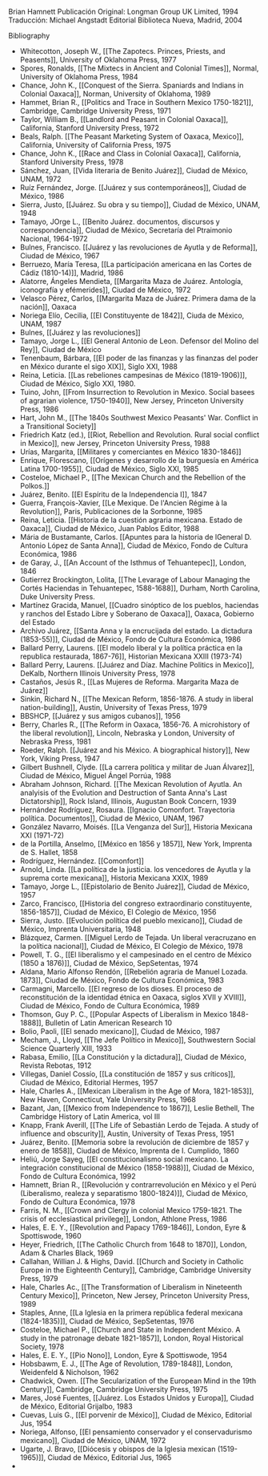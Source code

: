 Brian Hamnett
Publicación Original: Longman Group UK Limited, 1994
Traducción: Michael Angstadt Editorial Biblioteca Nueva, Madrid, 2004

Bibliography

- Whitecotton, Joseph W., [[The Zapotecs. Princes, Priests, and Peasents]], University of Oklahoma Press, 1977
- Spores, Ronalds, [[The Mixtecs in Ancient and Colonial Times]], Normal, University of Oklahoma Press, 1984
- Chance, John K., [[Conquest of the Sierra. Spaniards and Indians in Colonial Oaxaca]], Norman, University of Oklahoma, 1989
- Hammet, Brian R., [[Politics and Trace in Southern Mexico 1750-1821]], Cambridge, Cambridge University Press, 1971
- Taylor, William B., [[Landlord and Peasant in Colonial Oaxaca]], California, Stanford University Press, 1972
- Beals, Ralph. [[The Peasant Marketing System of Oaxaca, Mexico]], California, University of California Press, 1975
- Chance, John K., [[Race and Class in Colonial Oaxaca]], California, Stanford University Press, 1978
- Sánchez, Juan, [[Vida literaria de Benito Juárez]], Ciudad de México, UNAM, 1972
- Ruíz Fernández, Jorge. [[Juárez y sus contemporáneos]], Ciudad de México, 1986
- Sierra, Justo, [[Juárez. Su obra y su tiempo]], Ciudad de México, UNAM, 1948
- Tamayo, JOrge L., [[Benito Juárez. documentos, discursos y correspondencia]], Ciudad de México, Secretaría del Ptraimonio Nacional, 1964-1972
- Bulnes, Francisco. [[Juárez y las revoluciones de Ayutla y de Reforma]], Ciudad de México, 1967
- Berruezo, María Teresa, [[La participación americana en las Cortes de Cádiz (1810-14)]], Madrid, 1986
- Alatorre, Ángeles Mendieta, [[Margarita Maza de Juárez. Antología, iconografía y efémerides]], Ciudad de México, 1972
- Velasco Pérez, Carlos, [[Margarita Maza de Juárez. Primera dama de la nación]], Oaxaca
- Noriega Elío, Cecilia, [[El Constituyente de 1842]], Ciuda de México, UNAM, 1987
- Bulnes, [[Juárez y las revoluciones]]
- Tamayo, Jorge L., [[El General Antonio de Leon. Defensor del Molino del Rey]], Ciudad de México
- Tenenbaum, Bárbara, [[El poder de las finanzas y las finanzas del poder en México durante el sigo XIX]], Siglo XXI, 1988
- Reina, Leticia. [[Las rebeliones campesinas de México (1819-1906)]], Ciudad de México, Siglo XXI, 1980.
- Tuino, John, [[From Insurrection to Revolution in Mexico. Social basees of agrarian violence, 1750-1940]], New Jersey, Princeton University Press, 1986
- Hart, John M., [[The 1840s Southwest Mexico Peasants' War. Conflict in a Transitional Society]]
- Friedrich Katz (ed.), [[Riot, Rebellion and Revolution. Rural social conflict in Mexico]], new Jersey, Princeton University Press, 1988
- Urías, Margarita, [[Militares y comerciantes en México 1830-1846]]
- Enrique, Florescano, [[Orígenes y desarrollo de la burguesía en América Latina 1700-1955]], Ciudad de México, Siglo XXI, 1985
- Costeloe, Michael P., [[The Mexican Church and the Rebellion of the Polkos.]]
- Juárez, Benito. [[El Espíritu de la Independencia I]], 1847
- Guerra, François-Xavier, [[Le Mexique. De l'Ancien Régime à la Revolution]], Paris, Publicaciones de la Sorbonne, 1985
- Reina, Leticia. [[Historia de la cuestión agraria mexicana. Estado de Oaxaca]], Ciudad de México, Juan Pablos Editor, 1988
- Mária de Bustamante, Carlos. [[Apuntes para la historia de lGeneral D. Antonio López de Santa Anna]], Ciudad de México, Fondo de Cultura Económica, 1986
- de Garay, J., [[An Account of the Isthmus of Tehuantepec]], London, 1846
- Gutierrez Brockington, Lolita, [[The Levarage of Labour Managing the Cortés Haciendas in Tehuantepec, 1588-1688]], Durham, North Carolina, Duke University Press.
- Martínez Gracida, Manuel, [[Cuadro sinóptico de los pueblos, haciendas y ranchos del Estado Libre y Soberano de Oaxaca]], Oaxaca, Gobierno del Estado
- Archivo Juárez, [[Santa Anna y la encrucijada del estado. La dictadura (1853-55)]], Ciudad de México, Fondo de Cultura Económica, 1986
- Ballard Perry, Laurens. [[El modelo liberal y la política práctica en la republica restaurada, 1867-76]], Historian Mexicana XXIII (1973-74)
- Ballard Perry, Laurens. [[Juárez and Díaz. Machine Politics in Mexico]], DeKalb, Northern Illinois University Press, 1978
- Castaños, Jesús R., [[Las Mujeres de Reforma. Margarita Maza de Juárez]]
- Sinkin, Richard N., [[The Mexican Reform, 1856-1876. A study in liberal nation-building]], Austin, University of Texas Press, 1979
- BBSHCP, [[Juárez y sus amigos cubanos]], 1956
- Berry, Charles R., [[The Reform in Oaxaca, 1856-76. A microhistory of the liberal revolution]], Lincoln, Nebraska y London, University of Nebraska Press, 1981
- Roeder, Ralph. [[Juárez and his México. A biographical history]], New York,  Viking Press, 1947
- Gilbert Bushnell, Clyde. [[La carrera política y militar de Juan Álvarez]], Ciudad de México, Miguel Ángel Porrúa, 1988
- Abraham Johnson, Richard. [[The Mexican Revolution of Ayutla. An analyisis of the Evolution and Destruction of Santa Anna's Last Dictatorship]], Rock Island, Illinois, Augustan Book Concern, 1939
- Hernández Rodríguez, Rosaura. [[Ignacio Comonfort. Trayectoria política. Documentos]], Ciudad de México, UNAM, 1967
- González Navarro, Moisés. [[La Venganza del Sur]], Historia Mexicana XXI (1971-72)
- de la Portilla, Anselmo, [[México en 1856 y 1857]], New York, Imprenta de S. Hallet, 1858
- Rodríguez, Hernández. [[Comonfort]]
- Arnold, Linda. [[La política de la justicia. los vencedores de Ayutla y la suprema corte mexicana]], Historia Mexicana XXIX, 1989
- Tamayo, Jorge L., [[Epistolario de Benito Juárez]], Ciudad de México, 1957
- Zarco, Francisco, [[Historia del congreso extraordinario constituyente, 1856-1857]], Ciudad de México, El Colegio de México, 1956
- Sierra, Justo. [[Evolución política del pueblo mexicano]], Ciudad de México, Imprenta Universitaria, 1948
- Blázquez, Carmen. [[Miguel Lerdo de Tejada. Un liberal veracruzano en la política nacional]], Ciudad de México, El Colegio de México, 1978
- Powell, T. G., [[El liberalismo y el campesinado en el centro de México (1850 a 1876)]], Ciudad de México, SepSetentas, 1974
- Aldana, Mario Alfonso Rendón, [[Rebelión agraria de Manuel Lozada. 1873]], Ciudad de México, Fondo de Cultura Económica, 1983
- Carmagni, Marcello. [[El regreso de los dioses. El proceso de reconstitución de la identidad étnica en Oaxaca, siglos XVII y XVIII]], Ciudad de México, Fondo de Cultura Económica, 1989
- Thomson, Guy P. C., [[Popular Aspects of Liberalism in Mexico 1848-1888]], Bulletin of Latin American Research 10
- Bolio, Paoli, [[El senado mexicano]], Ciudad de México, 1987
- Mecham, J., Lloyd, [[The Jefe Político in Mexico]], Southwestern Social Science Quarterly XIII, 1933
- Rabasa, Emilio, [[La Constitución y la dictadura]], Ciudad de México, Revista Rebotas, 1912
- Villegas, Daniel Cossío, [[La constitución de 1857 y sus críticos]], Ciudad de México, Editorial Hermes, 1957
- Hale, Charles A., [[Mexican Liberalism in the Age of Mora, 1821-1853]], New Haven, Connecticut, Yale University Press, 1968
- Bazant, Jan, [[Mexico from Independence to 1867]], Leslie Bethell, The Cambridge History of Latin America, vol III
- Knapp, Frank Averill, [[The Life of Sebastián Lerdo de Tejada. A study of influence and obscurity]], Austin, University of Texas Press, 1951
- Juárez, Benito. [[Memoria sobre la revolución de diciembre de 1857 y enero de 1858]], Ciudad de México, Imprenta de I. Cumplido, 1860
- Heliú, Jorge Sayeg, [[El constitucionalismo social mexicano. La integración constitucional de México (1858-1988)]], Ciudad de México, Fondo de Cultura Económica, 1992
- Hamnett, Brian R., [[Revolución y contrarrevolución en México y el Perú (Liberalismo, realeza y separatismo 1800-1824)]], Ciudad de México, Fondo de Cultura Económica, 1978
- Farris, N. M., [[Crown and Clergy in colonial Mexico 1759-1821. The crisis of ecclesiastical privilege]], London, Athlone Press, 1986
- Hales, E. E. Y., [[Revolution and Papacy 1769-1846]], London, Eyre & Spottiswode, 1960
- Heyer, Friedrich, [[The Catholic Church from 1648 to 1870]], London, Adam & Charles Black, 1969
- Callahan, Willian J. & Highs, David. [[Church and Society in Catholic Europe in the Eighteenth Century]], Cambridge, Cambridge University Press, 1979
- Hale, Charles Ac., [[The Transformation of Liberalism in Nineteenth Century Mexico]], Princeton, New Jersey, Princeton University Press, 1989
- Staples, Anne, [[La Iglesia en la primera república federal mexicana (1824-1835)]], Ciudad de México, SepSetentas, 1976
- Costeloe, Michael P., [[Church and State in Independent México. A study in the patronage debate 1821-1857]], London, Royal Historical Society, 1978
- Hales, E. E. Y., [[Pio Nono]], London, Eyre & Spottiswode, 1954
- Hobsbawm, E. J., [[The Age of Revolution, 1789-1848]], London, Weidenfeld & Nicholson, 1962
- Chadwick, Owen. [[The Secularization of the European Mind in the 19th Century]], Cambridge, Cambridge University Press, 1975
- Mares, José Fuentes, [[Juárez. Los Estados Unidos y Europa]], Ciudad de México, Editorial Grijalbo, 1983
- Cuevas, Luis G., [[El porvenir de México]], Ciudad de México, Editorial Jus, 1954
- Noriega, Alfonso, [[El pensamiento conservador y el conservadurismo mexicano]], Ciudad de México, UNAM, 1972
- Ugarte, J. Bravo, [[Diócesis y obispos de la Iglesia mexican (1519-1965)]], Ciudad de México, Editorial Jus, 1965
- 